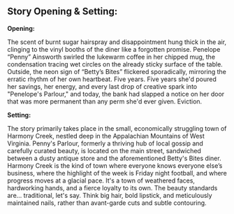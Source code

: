 ## Story Opening & Setting:

**Opening:**

The scent of burnt sugar hairspray and disappointment hung thick in the air, clinging to the vinyl booths of the diner like a forgotten promise.  Penelope “Penny” Ainsworth swirled the lukewarm coffee in her chipped mug, the condensation tracing wet circles on the already sticky surface of the table.  Outside, the neon sign of “Betty’s Bites” flickered sporadically, mirroring the erratic rhythm of her own heartbeat.  Five years. Five years she'd poured her savings, her energy, and every last drop of creative spark into "Penelope's Parlour," and today, the bank had slapped a notice on her door that was more permanent than any perm she'd ever given. Eviction.

**Setting:**

The story primarily takes place in the small, economically struggling town of Harmony Creek, nestled deep in the Appalachian Mountains of West Virginia. Penny's Parlour, formerly a thriving hub of local gossip and carefully curated beauty, is located on the main street, sandwiched between a dusty antique store and the aforementioned Betty's Bites diner. Harmony Creek is the kind of town where everyone knows everyone else’s business, where the highlight of the week is Friday night football, and where progress moves at a glacial pace.  It's a town of weathered faces, hardworking hands, and a fierce loyalty to its own. The beauty standards are… traditional, let's say. Think big hair, bold lipstick, and meticulously maintained nails, rather than avant-garde cuts and subtle contouring.
